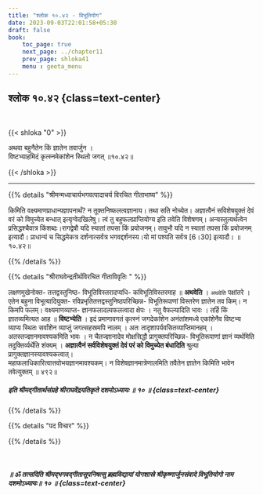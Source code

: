 ```yaml
---
title: "श्लोक १०.४२ - विभूतियोग"
date: 2023-09-03T22:01:58+05:30
draft: false
book:
    toc_page: true
    next_page: ../chapter11
    prev_page: shloka41
    menu : geeta_menu
---
```




## श्लोक १०.४२ {class=text-center}

<br/>

{{< shloka  "0"  >}}

अथवा बहुनैतेन किं ज्ञातेन तवार्जुन ।   
विष्टभ्याहमिदं कृत्स्नमेकांशेन स्थितो जगत् ॥१०.४२॥  

{{< /shloka >}}

---


{{% details "श्रीमन्मध्वाचार्यभगवत्पादाचर्य विरचित  गीताभाष्य" %}}

किमिति वक्ष्यमाणप्राधान्यज्ञापनार्थं? 
न तूक्तनिष्फलत्वज्ञानाय। तथा सति नोच्येत। 
अज्ञात्वैनं सविशेषयुक्तं देवं वरं को विमुच्येत बन्धात् 
इत्यृग्वेदखिलेषु। त्वं तु बहुफलप्राप्तियोग्य इति तवेति 
विशेषणम्। अन्यस्तुत्यर्थत्वेन प्रसिद्धश्चैवात्र 
किंशब्दः।रागद्वेषौ यदि स्यातां तपसा किं प्रयोजनम्। 
तावुभौ यदि न स्यातां तपसा किं प्रयोजनम् इत्यादौ। 
प्राधान्यं च सिद्धमेकत्र दर्शनात्सर्वत्र 
भगवद्दर्शनस्य।यो मां पश्यति सर्वत्र [6।30] 
इत्यादौ। ॥१०.४२॥

{{% /details %}}



{{% details "श्रीराघवेन्द्रतीर्थविरचित गीताविवृतिः " %}}

लक्षणमुखेनोक्त- तत्तद्वस्तुनिष्ठ- 
विभूतिविस्तरादप्यधि- कविभूतिविस्तरमाह
॥  **अथवेति** । `अथवेति` पक्षांतरे । 
एतेन बहुना विभूत्यादियुक्त- 
रविप्रभृतितत्तद्वस्तुनिष्ठपरिच्छिन्न- विभूतिरूपाणां 
विस्तरेण ज्ञातेन तव किम्‌। न
किमपि फलम्‌। वक्ष्यमाणव्याप्त- 
ज्ञानफलादल्पफलत्वादा क्षेपः । नतु वैफल्यादिति
भावः । तर्हि किं ज्ञातव्यमित्यत आह ॥ **विष्टभ्येति** । 
इदं प्रमाणावगतं कृत्स्नं जगदेकांशेन अनंतांशमध्ये 
एकांशेनैव विष्टभ्य व्याप्य स्थितः सर्वांशेन 
व्याप्तुं जगत्सहस्रमपि नालम्‌ । अतः 
तादृशापर्यवसितव्याप्तिमानहम्‌ । 
अतस्तज्ज्ञानमावश्यकमिति भावः । 
न चैतज्ज्ञानादेव मोक्षसिद्धौ 
प्रागुक्तपरिच्छिन्न- विभूतिरूपाणां ज्ञानं व्यर्थमिति 
तदुक्तिर्व्यर्थेति शंक्यम्‌ ।
**अज्ञात्वैनं सर्वविशेषयुक्तं देवं परं को विमुच्येत बंधादिति** श्रुत्या 
प्रागुक्तज्ञानस्यावश्यकत्वात्‌।  
महाफलाधिकारित्वात्तवोभयज्ञानमावश्यकम्‌। 
न विशेषज्ञानमात्रेणालमिति तवैतेन ज्ञातेन किमिति 
भावेन तवेत्युक्तम्‌ ॥ ४९२॥

##### इति श्रीमद्गीतार्थसंग्रहे श्रीराघवेंद्रयतिकृते दशमोऽध्यायः ॥ १० ॥ {class=text-center}

{{% /details %}}



{{% details "पद विचार" %}}


{{% /details %}}

<br/>

##### ॥ ॐ तत्सदिति श्रीमद्भगवद्गीतासूपनिषत्सु ब्रह्मविद्यायां योगशास्रे श्रीकृष्णार्जुनसंवादे विभूतियोगो नाम दशमोऽध्यायः॥ १० ॥ {class=text-center}